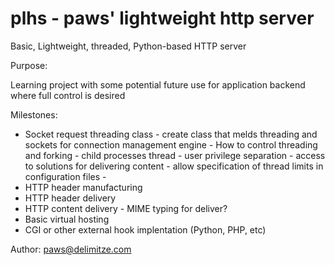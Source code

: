plhs - paws' lightweight http server
====

Basic, Lightweight, threaded, Python-based HTTP server

Purpose:

Learning project with some potential future use for application backend where full control is desired

Milestones:
  -  Socket request threading class
    - create class that melds threading and sockets for connection management engine
    - How to control threading and forking
    - child processes thread
    - user privilege separation
    - access to solutions for delivering content
    - allow specification of thread limits in configuration files
    -
  -  HTTP header manufacturing
  -  HTTP header delivery
  -  HTTP content delivery
    -  MIME typing for deliver?
  -  Basic virtual hosting
  -  CGI or other external hook implentation (Python, PHP, etc)


Author:
paws@delimitze.com

